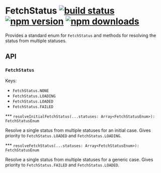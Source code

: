 # FetchStatus [![build status](https://img.shields.io/travis/paularmstrong/fetch-status/master.svg?style=flat-square)](https://travis-ci.org/paularmstrong/fetch-status) [![npm version](https://img.shields.io/npm/v/fetch-status.svg?style=flat-square)](https://www.npmjs.com/package/fetch-status) [![npm downloads](https://img.shields.io/npm/dm/fetch-status.svg?style=flat-square)](https://www.npmjs.com/package/fetch-status)

Provides a standard enum for `FetchStatus` and methods for resolving the status from multiple statuses.

## API

### `FetchStatus`

Keys:

* `FetchStatus.NONE`
* `FetchStatus.LOADING`
* `FetchStatus.LOADED`
* `FetchStatus.FAILED`

\*\*\* `resolveInitialFetchStatus(...statuses: Array<FetchStatusEnum>): FetchStatusEnum`

Resolve a single status from multiple statuses for an initial case. Gives priority to `FetchStatus.LOADED` and `FetchStatus.LOADING`.

\*\*\* `resolveFetchStatus(...statuses: Array<FetchStatusEnum>): FetchStatusEnum`

Resolve a single status from multiple statuses for a generic case. Gives priority to `FetchStatus.FAILED` and `FetchStatus.LOADED`.
